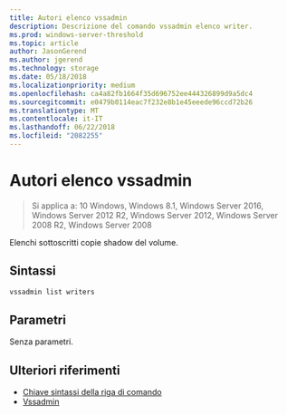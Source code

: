 ```yaml
---
title: Autori elenco vssadmin
description: Descrizione del comando vssadmin elenco writer.
ms.prod: windows-server-threshold
ms.topic: article
author: JasonGerend
ms.author: jgerend
ms.technology: storage
ms.date: 05/18/2018
ms.localizationpriority: medium
ms.openlocfilehash: ca4a82fb1664f35d696752ee444326899d9a5dc4
ms.sourcegitcommit: e0479b0114eac7f232e8b1e45eeede96ccd72b26
ms.translationtype: MT
ms.contentlocale: it-IT
ms.lasthandoff: 06/22/2018
ms.locfileid: "2082255"
---
```

# <a name="vssadmin-list-writers"></a>Autori elenco vssadmin

>Si applica a: 10 Windows, Windows 8.1, Windows Server 2016, Windows Server 2012 R2, Windows Server 2012, Windows Server 2008 R2, Windows Server 2008

Elenchi sottoscritti copie shadow del volume.

## <a name="syntax"></a>Sintassi

```PowerShell
vssadmin list writers
```

## <a name="parameters"></a>Parametri

Senza parametri.

## <a name="additional-references"></a>Ulteriori riferimenti

* [Chiave sintassi della riga di comando](https://docs.microsoft.com/previous-versions/windows/it-pro/windows-server-2012-r2-and-2012/cc771080(v%3dws.11))
* [Vssadmin](vssadmin.md)